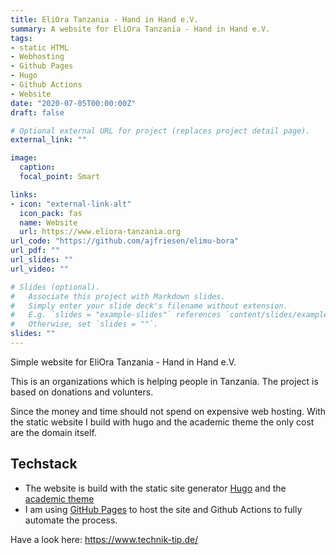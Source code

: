 ```yaml
---
title: EliOra Tanzania - Hand in Hand e.V.
summary: A website for EliOra Tanzania - Hand in Hand e.V.
tags:
- static HTML
- Webhosting
- Github Pages
- Hugo
- Github Actions
- Website
date: "2020-07-05T00:00:00Z"
draft: false

# Optional external URL for project (replaces project detail page).
external_link: ""

image:
  caption:
  focal_point: Smart

links:
- icon: "external-link-alt"
  icon_pack: fas
  name: Website
  url: https://www.eliora-tanzania.org
url_code: "https://github.com/ajfriesen/elimu-bora"
url_pdf: ""
url_slides: ""
url_video: ""

# Slides (optional).
#   Associate this project with Markdown slides.
#   Simply enter your slide deck's filename without extension.
#   E.g. `slides = "example-slides"` references `content/slides/example-slides.md`.
#   Otherwise, set `slides = ""`.
slides: ""
---
```


Simple website for EliOra Tanzania - Hand in Hand e.V.

This is an organizations which is helping people in Tanzania.
The project is based on donations and volunters.

Since the money and time should not spend on expensive web hosting.
With the static website I build with hugo and the academic theme the only cost are the domain itself.

## Techstack

* The website is build with the static site generator [Hugo](https://gohugo.io/) and the [academic theme](https://sourcethemes.com/academic/)
* I am using [GitHub Pages](https://pages.github.com/) to host the site and Github Actions to fully automate the process.

Have a look here: https://www.technik-tip.de/
